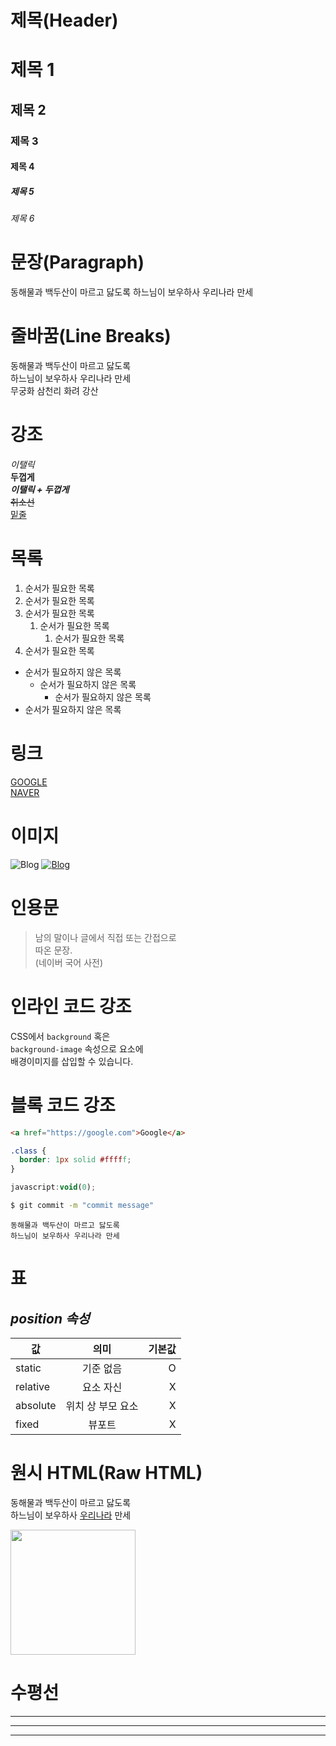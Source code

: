 # 제목(Header)

# 제목 1
## 제목 2
### 제목 3
#### 제목 4
##### 제목 5
###### 제목 6

# 문장(Paragraph)

동해물과 백두산이 마르고 닳도록
하느님이 보우하사 우리나라 만세

# 줄바꿈(Line Breaks)

동해물과 백두산이 마르고 닳도록  
하느님이 보우하사 우리나라 만세<br/>
무궁화 삼천리 화려 강산

# 강조
_이탤릭_  
**두껍게**  
**_이탤릭 + 두껍게_**  
~~취소선~~  
<u>밑줄</u>

# 목록
1. 순서가 필요한 목록
1. 순서가 필요한 목록
1. 순서가 필요한 목록
    1. 순서가 필요한 목록
        1. 순서가 필요한 목록
1. 순서가 필요한 목록

- 순서가 필요하지 않은 목록
    - 순서가 필요하지 않은 목록
        - 순서가 필요하지 않은 목록
- 순서가 필요하지 않은 목록

# 링크

[GOOGLE](https://google.com)  
[NAVER](https://naver.com "NAVER로 이동!")

# 이미지

![Blog](https://blog.kakaocdn.net/dn/DIoCn/btrUt2pFsAB/kjPcZvGI9BRjATw2BLSC2K/img.jpg)
[![Blog](https://blog.kakaocdn.net/dn/DIoCn/btrUt2pFsAB/kjPcZvGI9BRjATw2BLSC2K/img.jpg)](https://kimenby.com)

# 인용문

> 남의 말이나 글에서 직접 또는 간접으로  
따온 문장.  
> (네이버 국어 사전)


# 인라인 코드 강조

CSS에서 `background` 혹은  
`background-image` 속성으로 요소에  
배경이미지를 삽입할 수 있습니다.

# 블록 코드 강조

```html
<a href="https://google.com">Google</a>
```

```css
.class {
  border: 1px solid #fffff;
}
```

```javascript
javascript:void(0);
```

```bash
$ git commit -m "commit message"
```

```plaintext
동해물과 백두산이 마르고 닳도록
하느님이 보우하사 우리나라 만세
```

# 표

## **_position 속성_**

값 | 의미 | 기본값
-- | :--: | --:
static | 기준 없음 | O
relative | 요소 자신 | X
absolute | 위치 상 부모 요소 | X
fixed | 뷰포트 | X 

# 원시 HTML(Raw HTML)

동해물과 백두산이 마르고 닳도록<br/>
하느님이 보우하사 <u>우리나라</u> 만세

<img src="https://blog.kakaocdn.net/dn/DIoCn/btrUt2pFsAB/kjPcZvGI9BRjATw2BLSC2K/img.jpg" width="200px">

# 수평선

---

***

___
